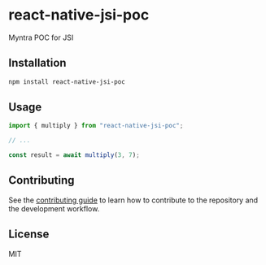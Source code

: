 # react-native-jsi-poc

Myntra POC for JSI

## Installation

```sh
npm install react-native-jsi-poc
```

## Usage

```js
import { multiply } from "react-native-jsi-poc";

// ...

const result = await multiply(3, 7);
```

## Contributing

See the [contributing guide](CONTRIBUTING.md) to learn how to contribute to the repository and the development workflow.

## License

MIT
